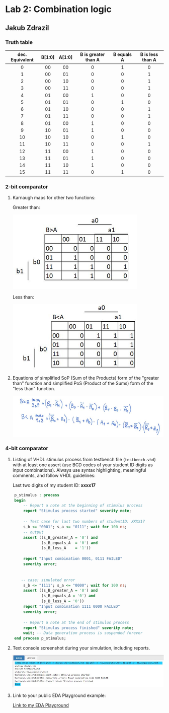 # Lab 2: Combination logic
## Jakub Zdrazil
### Truth table
| **dec. Equivalent** | **B[1:0]** |**A[1:0]** | **B is greater than A** | **B equals A** | **B is less than A** |
| :-: | :-: | :-: | :-: | :-: | :-: |
| 0 | 00 | 00 | 0 | 1 | 0 |
| 1 | 00 | 01 | 0 | 0 | 1 |
| 2 | 00 | 10 | 0 | 0 | 1 |
| 3 | 00 | 11 | 0 | 0 | 1 |
| 4 | 01 | 00 | 1 | 0 | 0 |
| 5 | 01 | 01 | 0 | 1 | 0 |
| 6 | 01 | 10 | 0 | 0 | 1 |
| 7 | 01 | 11 | 0 | 0 | 1 |
| 8 | 01 | 00 | 1 | 0 | 0 |
| 9 | 10 | 01 | 1 | 0 | 0 |
| 10 | 10 | 10 | 0 | 1 | 0 |
| 11 | 10 | 11 | 0 | 0 | 1 |
| 12 | 11 | 00 | 1 | 0 | 0 |
| 13 | 11 | 01 | 1 | 0 | 0 |
| 14 | 11 | 10 | 1 | 0 | 0 |
| 15 | 11 | 11 | 0 | 1 | 0 |


### 2-bit comparator

1. Karnaugh maps for other two functions:

   Greater than:

   ![](https://github.com/xzdraz12/digital-electronics-1/blob/main/labs/02-logic/greater_than.JPG)

   Less than:

   ![](https://github.com/xzdraz12/digital-electronics-1/blob/main/labs/02-logic/less_than.JPG)

2. Equations of simplified SoP (Sum of the Products) form of the "greater than" function and simplified PoS (Product of the Sums) form of the "less than" function.

   ![](https://github.com/xzdraz12/digital-electronics-1/blob/main/labs/02-logic/eq_fig.JPG)

### 4-bit comparator

1. Listing of VHDL stimulus process from testbench file (`testbench.vhd`) with at least one assert (use BCD codes of your student ID digits as input combinations). Always use syntax highlighting, meaningful comments, and follow VHDL guidelines:

   Last two digits of my student ID: **xxxx17**

```vhdl
    p_stimulus : process
    begin
        -- Report a note at the beginning of stimulus process
        report "Stimulus process started" severity note;

       	-- Test case for last two numbers of studentID: XXXX17
        s_b <= "0001"; s_a <= "0111"; wait for 100 ns;
        -- output
        assert ((s_B_greater_A = '0') and
                (s_B_equals_A  = '0') and
                (s_B_less_A    = '1'))

        report "Input combination 0001, 0111 FAILED" 
        severity error;
        
        
       -- case: simulated error
       	s_b <= "1111"; s_a <= "0000"; wait for 100 ns;
        assert ((s_B_greater_A = '0') and 
        		(s_B_equals_A = '0') and 
        		(s_B_less_A = '0'))
        report "Input combination 1111 0000 FAILED"
        severity error;
       
        -- Report a note at the end of stimulus process
        report "Stimulus process finished" severity note;
        wait; -- Data generation process is suspended forever
    end process p_stimulus;

```

2. Text console screenshot during your simulation, including reports.

   ![](https://github.com/xzdraz12/digital-electronics-1/blob/main/labs/02-logic/terminal_2.JPG)

3. Link to your public EDA Playground example:

   [Link to my EDA Playground](https://www.edaplayground.com/x/aFAx)